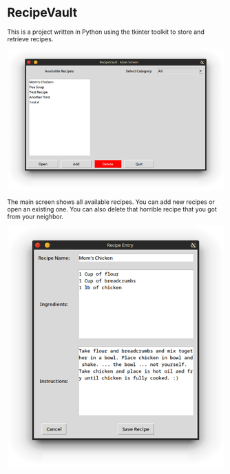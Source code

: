 # RecipeVault

This is a project written in Python using the tkinter toolkit
to store and retrieve recipes.

![Main Screen](./images/screenshot_1.png)

The main screen shows all available recipes. You can add new recipes or open an existing one.
You can also delete that horrible recipe that you got from your neighbor.

![Recipe Screen](./images/screenshot_2.png)
